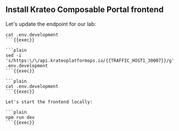 ## Install Krateo Composable Portal frontend

Let's update the endpoint for our lab:

```plain
cat .env.development
```{{exec}}

```plain
sed -i 's/https:\/\/api.krateoplatformops.io/{{TRAFFIC_HOST1_30007}}/g' .env.development
```{{exec}}

```plain
cat .env.development
```{{exec}}

Let's start the frontend locally:

```plain
npm run dev
```{{exec}}
